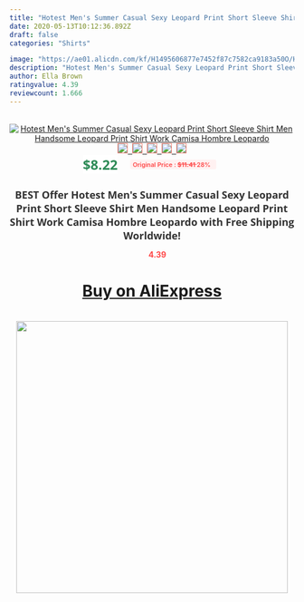 ```yaml
---
title: "Hotest Men's Summer Casual Sexy Leopard Print Short Sleeve Shirt Men Handsome Leopard Print Shirt Work Camisa Hombre Leopardo"
date: 2020-05-13T10:12:36.892Z
draft: false
categories: "Shirts"

image: "https://ae01.alicdn.com/kf/H1495606877e7452f87c7582ca9183a50O/Hotest-Men-s-Summer-Casual-Sexy-Leopard-Print-Short-Sleeve-Shirt-Men-Handsome-Leopard-Print-Shirt.jpg"
description: "Hotest Men's Summer Casual Sexy Leopard Print Short Sleeve Shirt Men Handsome Leopard Print Shirt Work Camisa Hombre Leopardo"
author: Ella Brown
ratingvalue: 4.39
reviewcount: 1.666
---
```

<br>
<div style="text-align: center;">
<a href="https://s.click.aliexpress.com/e/_9vBqnb" target="_blank" rel="nofollow noopener noreferrer"><img alt="Hotest Men's Summer Casual Sexy Leopard Print Short Sleeve Shirt Men Handsome Leopard Print Shirt Work Camisa Hombre Leopardo" class="magnifier-image" src="https://ae01.alicdn.com/kf/H1495606877e7452f87c7582ca9183a50O/Hotest-Men-s-Summer-Casual-Sexy-Leopard-Print-Short-Sleeve-Shirt-Men-Handsome-Leopard-Print-Shirt.jpg_640x640.jpg">
<br>
<img style="border:1px solid salmon" src="https://ae01.alicdn.com/kf/H1495606877e7452f87c7582ca9183a50O/Hotest-Men-s-Summer-Casual-Sexy-Leopard-Print-Short-Sleeve-Shirt-Men-Handsome-Leopard-Print-Shirt.jpg_120x120.jpg">&nbsp;&nbsp;<img style="border:1px solid salmon" src="https://ae01.alicdn.com/kf/Hcd277821c8fb480e917990b9863608890/Hotest-Men-s-Summer-Casual-Sexy-Leopard-Print-Short-Sleeve-Shirt-Men-Handsome-Leopard-Print-Shirt.jpg_120x120.jpg">&nbsp;&nbsp;<img style="border:1px solid salmon" src="https://ae01.alicdn.com/kf/He3b6f2914f284227ba8548733bf32862k/Hotest-Men-s-Summer-Casual-Sexy-Leopard-Print-Short-Sleeve-Shirt-Men-Handsome-Leopard-Print-Shirt.jpg_120x120.jpg">&nbsp;&nbsp;<img style="border:1px solid salmon" src="https://ae01.alicdn.com/kf/Hca45290484324fdd9d90f35e0376140cY/Hotest-Men-s-Summer-Casual-Sexy-Leopard-Print-Short-Sleeve-Shirt-Men-Handsome-Leopard-Print-Shirt.jpg_120x120.jpg">&nbsp;&nbsp;<img style="border:1px solid salmon" src="https://ae01.alicdn.com/kf/Heb7cd30c9ac4486d84e7ea0f1f61a7736/Hotest-Men-s-Summer-Casual-Sexy-Leopard-Print-Short-Sleeve-Shirt-Men-Handsome-Leopard-Print-Shirt.jpg_120x120.jpg"></a></div><br0>
<div style="text-align: center;"><span style="background-color: white; border: 0px; box-sizing: border-box; color: seagreen; display: inline-block; font-family: &quot;open sans&quot; , &quot;arial&quot; , &quot;helvetica&quot; , sans-serif , &quot;heiti&quot;; font-size: 24px; font-stretch: inherit; font-weight: 700; line-height: inherit; margin: 0px 10px 0px 0px; padding: 0px; vertical-align: middle;">$8.22 </span>
<span style="background: rgb(255 , 241 , 241); border-radius: 3px; border: 0px; box-sizing: border-box; color: #ff4747; display: inline-block; font-family: inherit; font-size: 12px; font-stretch: inherit; font-style: inherit; font-variant: inherit; font-weight: 600; line-height: inherit; margin: 0px; padding: 2px 5px; transform: scale(0.9); vertical-align: middle;">Original Price : <b style="text-decoration: line-through;">$11.41 </b> 28%&nbsp;&nbsp;</span></div>
<h1 style="color: #333333; display: inline-block; font-family: &quot;open sans&quot; , &quot;arial&quot; , &quot;helvetica&quot; , sans-serif , &quot;heiti&quot;; font-size: 18px; font-stretch: inherit; font-weight: 700; text-align: center;">BEST Offer Hotest Men's Summer Casual Sexy Leopard Print Short Sleeve Shirt Men Handsome Leopard Print Shirt Work Camisa Hombre Leopardo with Free Shipping Worldwide!</h1>
<div style="color: #ff4747; text-align: center;">
<img src="https://4.bp.blogspot.com/-M0ZcTcb-5uY/XleCXlxnR4I/AAAAAAAAAEc/OrjgMkXV1oMQFaCRZj5HQwOCBcu3w1FegCPcBGAYYCw/s1600/star.png" style="height: 15px;">&nbsp;<b>4.39</b></div>
<div class="button_cont" align="center"><a class="buynow_a" href="https://s.click.aliexpress.com/e/_9vBqnb" target="_blank" rel="nofollow noopener noreferrer"><H1>Buy on AliExpress</H1></a></div><br>
<div class="separator" style="clear: both; text-align: center;">
<img src="https://lh3.googleusercontent.com/-pTy5HemUv9M/XlePHvY0dAI/AAAAAAAAAE4/0nX5iRUoIWY8eMW9Dpxeirr157OZliDIgCLcBGAsYHQ/s1600/badge.gif" width="480">
</div>

